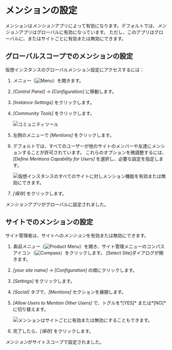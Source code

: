 # メンションの設定

メンションは*メンション*アプリによって有効になります。デフォルトでは、*メンション*アプリはグローバルに有効になっています。 ただし、このアプリはグローバルに、またはサイトごとに有効または無効にできます。

## グローバルスコープでのメンションの設定

仮想インスタンスのグローバルメンション設定にアクセスするには：

1.  *メニュー*（![Menu](../../../images/icon-product-menu.png)）を開きます。

2.  *[Control Panel]* → *[Configuration]* に移動します。

3.  *[Instance Settings]* をクリックします。

4.  *[Community Tools]* をクリックします。

    ![コミュニティツール](./configuring-mentions/images/01.png)

5.  左側のメニューで *[Mentions]* をクリックします。

6.  デフォルトでは、すべてのユーザーが他のサイトのメンバーや友達にメンションすることが許可されています。 これらのオプションを微調整するには、*[Define Mentions Capability for Users]* を選択し、必要な設定を指定します。

    ![仮想インスタンスのすべてのサイトに対しメンション機能を有効または無効にできます。](./configuring-mentions/images/02.png)

7.  *[保存]* をクリックします。

*メンション*アプリがグローバルに設定されました。

## サイトでのメンションの設定

サイト管理者は、サイトへの*メンション*を有効または無効にできます。

1.  *製品メニュー*（![Product Menu](../../../images/icon-product-menu.png)）を開き、サイト管理メニューのコンパスアイコン（![Compass](../../../images/icon-compass.png)）をクリックします。 [Select Site]ダイアログが開きます。

2.  *\[your site name\]* → *[Configuration]* の順にクリックします。

3.  *[Settings]* をクリックします。

4.  *[Social]* タブで、*[Mentions]* セクションを展開します。

5.  *[Allow Users to Mention Other Users]* で、トグルを*[YES]* または*[NO]* に切り替えます。

    ![メンションはサイトごとに有効または無効にすることもできます。](./configuring-mentions/images/03.png)

6.  完了したら、*[保存]* をクリックします。

*メンション*がサイトスコープで設定されました。
